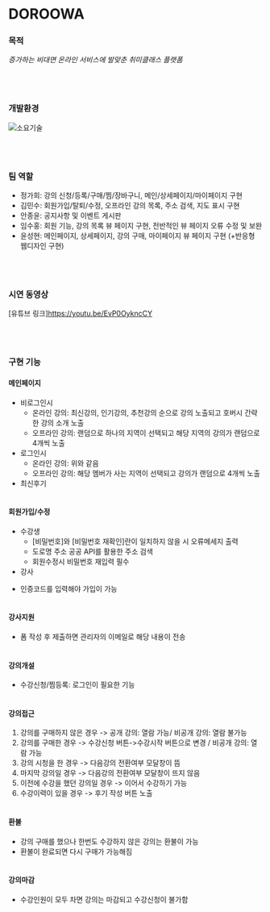 # DOROOWA

### 목적
*증가하는 비대면 온라인 서비스에 발맞춘 취미클래스 플랫폼*
<br><br><br><br>
### 개발환경
![소요기술](https://user-images.githubusercontent.com/75714625/115999441-b0328100-a626-11eb-94d1-ab2ba7126058.PNG)
<br><br><br><br>
### 팀 역할
- 정가희: 강의 신청/등록/구매/찜/장바구니, 메인/상세페이지/마이페이지 구현
- 김민수: 회원가입/탈퇴/수정, 오프라인 강의 목록, 주소 검색, 지도 표시 구현
- 안종윤: 공지사항 및 이벤트 게시판
- 임수홍: 회원 기능, 강의 목록 뷰 페이지 구현, 전반적인 뷰 페이지 오류 수정 및 보완
- 윤성현: 메인페이지, 상세페이지, 강의 구매, 마이페이지 뷰 페이지 구현 (+반응형 웹디자인 구현)
<br><br><br><br>
### 시연 동영상
[유튜브 링크]https://youtu.be/EvP0OykncCY
<br><br><br><br>
### 구현 기능
#### 메인페이지
* 비로그인시
  - 온라인 강의: 최신강의, 인기강의, 추천강의 순으로 강의 노출되고 호버시 간략한 강의 소개 노출
  - 오프라인 강의: 랜덤으로 하나의 지역이 선택되고 해당 지역의 강의가 랜덤으로 4개씩 노출
* 로그인시
  - 온라인 강의: 위와 같음
  - 오프라인 강의: 해당 멤버가 사는 지역이 선택되고 강의가 랜덤으로 4개씩 노출
* 최신후기
<br><br>
#### 회원가입/수정
* 수강생
  - [비밀번호]와 [비밀번호 재확인]란이 일치하지 않을 시 오류메세지 출력
  - 도로명 주소 공공 API를 활용한 주소 검색
  - 회원수정시 비밀번호 재입력 필수
*  강사
  - 인증코드를 입력해야 가입이 가능
<br><br>
#### 강사지원
*  폼 작성 후 제출하면 관리자의 이메일로 해당 내용이 전송
<br><br>
#### 강의개설
*  수강신청/찜등록: 로그인이 필요한 기능
<br><br>
#### 강의접근
1. 강의를 구매하지 않은 경우  -> 공개 강의: 열람 가능/ 비공개 강의: 열람 불가능
2. 강의를 구매한 경우  -> 수강신청 버튼->수강시작 버튼으로 변경 / 비공개 강의: 열람 가능
3. 강의 시청을 한 경우  -> 다음강의 전환여부 모달창이 뜸
4. 마지막 강의일 경우 -> 다음강의 전환여부 모달창이 뜨지 않음
5. 이전에 수강을 했던 강의일 경우 -> 이어서 수강하기 가능
6. 수강이력이 있을 경우 -> 후기 작성 버튼 노출
<br><br>
#### 환불
*  강의 구매를 했으나 한번도 수강하지 않은 강의는 환불이 가능
*  환불이 완료되면 다시 구매가 가능해짐
<br><br>
#### 강의마감
*  수강인원이 모두 차면 강의는 마감되고 수강신청이 불가함
<br><br>

